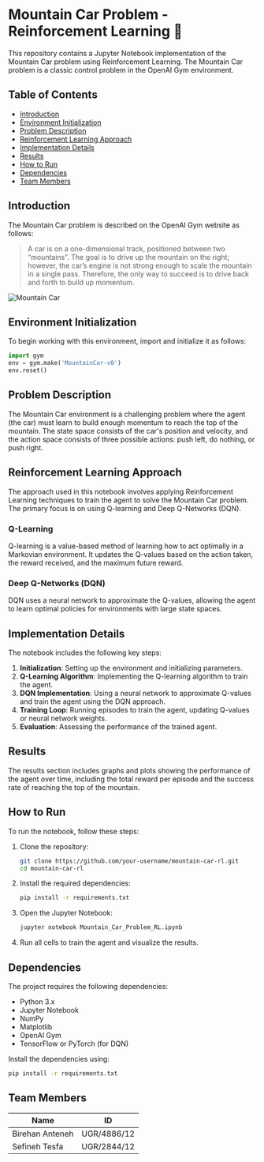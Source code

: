 # Mountain Car Problem - Reinforcement Learning 🚗

This repository contains a Jupyter Notebook implementation of the Mountain Car problem using Reinforcement Learning. The Mountain Car problem is a classic control problem in the OpenAI Gym environment.

## Table of Contents

- [Introduction](#introduction)
- [Environment Initialization](#environment-initialization)
- [Problem Description](#problem-description)
- [Reinforcement Learning Approach](#reinforcement-learning-approach)
- [Implementation Details](#implementation-details)
- [Results](#results)
- [How to Run](#how-to-run)
- [Dependencies](#dependencies)
- [Team Members](#team-members)

## Introduction

The Mountain Car problem is described on the OpenAI Gym website as follows:

> A car is on a one-dimensional track, positioned between two “mountains”. The goal is to drive up the mountain on the right; however, the car’s engine is not strong enough to scale the mountain in a single pass. Therefore, the only way to succeed is to drive back and forth to build up momentum.

![Mountain Car](path/to/image)

## Environment Initialization

To begin working with this environment, import and initialize it as follows:

```python
import gym
env = gym.make('MountainCar-v0')
env.reset()
```

## Problem Description

The Mountain Car environment is a challenging problem where the agent (the car) must learn to build enough momentum to reach the top of the mountain. The state space consists of the car's position and velocity, and the action space consists of three possible actions: push left, do nothing, or push right.

## Reinforcement Learning Approach

The approach used in this notebook involves applying Reinforcement Learning techniques to train the agent to solve the Mountain Car problem. The primary focus is on using Q-learning and Deep Q-Networks (DQN).

### Q-Learning

Q-learning is a value-based method of learning how to act optimally in a Markovian environment. It updates the Q-values based on the action taken, the reward received, and the maximum future reward.

### Deep Q-Networks (DQN)

DQN uses a neural network to approximate the Q-values, allowing the agent to learn optimal policies for environments with large state spaces.

## Implementation Details

The notebook includes the following key steps:

1. **Initialization**: Setting up the environment and initializing parameters.
2. **Q-Learning Algorithm**: Implementing the Q-learning algorithm to train the agent.
3. **DQN Implementation**: Using a neural network to approximate Q-values and train the agent using the DQN approach.
4. **Training Loop**: Running episodes to train the agent, updating Q-values or neural network weights.
5. **Evaluation**: Assessing the performance of the trained agent.

## Results

The results section includes graphs and plots showing the performance of the agent over time, including the total reward per episode and the success rate of reaching the top of the mountain.

## How to Run

To run the notebook, follow these steps:

1. Clone the repository:
    ```bash
    git clone https://github.com/your-username/mountain-car-rl.git
    cd mountain-car-rl
    ```
2. Install the required dependencies:
    ```bash
    pip install -r requirements.txt
    ```
3. Open the Jupyter Notebook:
    ```bash
    jupyter notebook Mountain_Car_Problem_RL.ipynb
    ```
4. Run all cells to train the agent and visualize the results.

## Dependencies

The project requires the following dependencies:

- Python 3.x
- Jupyter Notebook
- NumPy
- Matplotlib
- OpenAI Gym
- TensorFlow or PyTorch (for DQN)

Install the dependencies using:
```bash
pip install -r requirements.txt
```

## Team Members

| Name            | ID          |
|-----------------|-------------|
| Birehan Anteneh | UGR/4886/12 |
| Sefineh Tesfa   | UGR/2844/12 |